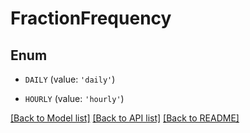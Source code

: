 # FractionFrequency


## Enum

* `DAILY` (value: `'daily'`)

* `HOURLY` (value: `'hourly'`)

[[Back to Model list]](../README.md#documentation-for-models) [[Back to API list]](../README.md#documentation-for-api-endpoints) [[Back to README]](../README.md)


